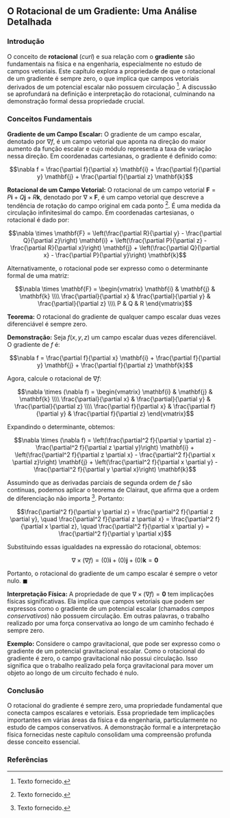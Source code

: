## O Rotacional de um Gradiente: Uma Análise Detalhada

### Introdução
O conceito de **rotacional** (*curl*) e sua relação com o **gradiente** são fundamentais na física e na engenharia, especialmente no estudo de campos vetoriais. Este capítulo explora a propriedade de que o rotacional de um gradiente é sempre zero, o que implica que campos vetoriais derivados de um potencial escalar não possuem circulação [^1]. A discussão se aprofundará na definição e interpretação do rotacional, culminando na demonstração formal dessa propriedade crucial.

### Conceitos Fundamentais

**Gradiente de um Campo Escalar:** O gradiente de um campo escalar, denotado por $\nabla f$, é um campo vetorial que aponta na direção do maior aumento da função escalar e cujo módulo representa a taxa de variação nessa direção. Em coordenadas cartesianas, o gradiente é definido como:

$$\nabla f = \frac{\partial f}{\partial x} \mathbf{i} + \frac{\partial f}{\partial y} \mathbf{j} + \frac{\partial f}{\partial z} \mathbf{k}$$

**Rotacional de um Campo Vetorial:** O rotacional de um campo vetorial $\mathbf{F} = P\mathbf{i} + Q\mathbf{j} + R\mathbf{k}$, denotado por $\nabla \times \mathbf{F}$, é um campo vetorial que descreve a tendência de rotação do campo original em cada ponto [^1]. É uma medida da circulação infinitesimal do campo. Em coordenadas cartesianas, o rotacional é dado por:

$$\nabla \times \mathbf{F} = \left(\frac{\partial R}{\partial y} - \frac{\partial Q}{\partial z}\right) \mathbf{i} + \left(\frac{\partial P}{\partial z} - \frac{\partial R}{\partial x}\right) \mathbf{j} + \left(\frac{\partial Q}{\partial x} - \frac{\partial P}{\partial y}\right) \mathbf{k}$$

Alternativamente, o rotacional pode ser expresso como o determinante formal de uma matriz:

$$\nabla \times \mathbf{F} = \begin{vmatrix} \mathbf{i} & \mathbf{j} & \mathbf{k} \\\\ \frac{\partial}{\partial x} & \frac{\partial}{\partial y} & \frac{\partial}{\partial z} \\\\ P & Q & R \end{vmatrix}$$

**Teorema:** O rotacional do gradiente de qualquer campo escalar duas vezes diferenciável é sempre zero.

**Demonstração:** Seja $f(x, y, z)$ um campo escalar duas vezes diferenciável. O gradiente de $f$ é:

$$\nabla f = \frac{\partial f}{\partial x} \mathbf{i} + \frac{\partial f}{\partial y} \mathbf{j} + \frac{\partial f}{\partial z} \mathbf{k}$$

Agora, calcule o rotacional de $\nabla f$:

$$\nabla \times (\nabla f) = \begin{vmatrix} \mathbf{i} & \mathbf{j} & \mathbf{k} \\\\ \frac{\partial}{\partial x} & \frac{\partial}{\partial y} & \frac{\partial}{\partial z} \\\\ \frac{\partial f}{\partial x} & \frac{\partial f}{\partial y} & \frac{\partial f}{\partial z} \end{vmatrix}$$

Expandindo o determinante, obtemos:

$$\nabla \times (\nabla f) = \left(\frac{\partial^2 f}{\partial y \partial z} - \frac{\partial^2 f}{\partial z \partial y}\right) \mathbf{i} + \left(\frac{\partial^2 f}{\partial z \partial x} - \frac{\partial^2 f}{\partial x \partial z}\right) \mathbf{j} + \left(\frac{\partial^2 f}{\partial x \partial y} - \frac{\partial^2 f}{\partial y \partial x}\right) \mathbf{k}$$

Assumindo que as derivadas parciais de segunda ordem de $f$ são contínuas, podemos aplicar o teorema de Clairaut, que afirma que a ordem de diferenciação não importa [^1]. Portanto:

$$\frac{\partial^2 f}{\partial y \partial z} = \frac{\partial^2 f}{\partial z \partial y}, \quad \frac{\partial^2 f}{\partial z \partial x} = \frac{\partial^2 f}{\partial x \partial z}, \quad \frac{\partial^2 f}{\partial x \partial y} = \frac{\partial^2 f}{\partial y \partial x}$$

Substituindo essas igualdades na expressão do rotacional, obtemos:

$$\nabla \times (\nabla f) = (0) \mathbf{i} + (0) \mathbf{j} + (0) \mathbf{k} = \mathbf{0}$$

Portanto, o rotacional do gradiente de um campo escalar é sempre o vetor nulo. $\blacksquare$

**Interpretação Física:** A propriedade de que $\nabla \times (\nabla f) = \mathbf{0}$ tem implicações físicas significativas. Ela implica que campos vetoriais que podem ser expressos como o gradiente de um potencial escalar (chamados *campos conservativos*) não possuem circulação. Em outras palavras, o trabalho realizado por uma força conservativa ao longo de um caminho fechado é sempre zero.

**Exemplo:** Considere o campo gravitacional, que pode ser expresso como o gradiente de um potencial gravitacional escalar. Como o rotacional do gradiente é zero, o campo gravitacional não possui circulação. Isso significa que o trabalho realizado pela força gravitacional para mover um objeto ao longo de um circuito fechado é nulo.

### Conclusão

O rotacional do gradiente é sempre zero, uma propriedade fundamental que conecta campos escalares e vetoriais. Essa propriedade tem implicações importantes em várias áreas da física e da engenharia, particularmente no estudo de campos conservativos. A demonstração formal e a interpretação física fornecidas neste capítulo consolidam uma compreensão profunda desse conceito essencial.

### Referências
[^1]: Texto fornecido.

<!-- END -->
